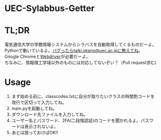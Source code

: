 # UEC-Sylabbus-Getter

# TL;DR
電気通信大学の学務情報システムからシラバスを自動取得してくるものだーよ。<br>
Pythonで動いているよ。バグったらtaiki.okano@uec.ac.jpに教えてね。<br>
Google Chromeと[Webdriver](https://chromedriver.chromium.org/downloads)が必要だーよ。<br>
ちなみに、情報理工学域以外のものには対応してないぞい？（Pull request求む)

# Usage
1. まず始める前に、classcodes.txtに自分が取りたいクラスの時間割コードを改行で区切って入力してね。
2. main.pyを起動してね。
3. ダウンロード先ファイルを入力してね。
4. ユーザー名とパスワード、2FA(二段階認証)のコードを聞かれるよ。パスワードは表示されないよ。
5. あとは放っておけばOK!!
